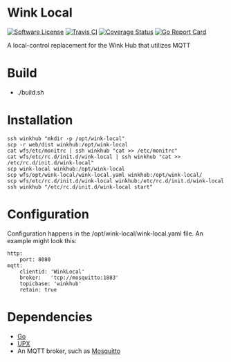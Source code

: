 # Wink Local

[![Software
License](https://img.shields.io/badge/License-MIT-orange.svg?style=flat-square)](https://github.com/mannkind/wink-local/blob/master/LICENSE.md)
[![Travis CI](https://img.shields.io/travis/mannkind/wink-local/master.svg?style=flat-square)](https://travis-ci.org/mannkind/wink-local)
[![Coverage Status](https://img.shields.io/codecov/c/github/mannkind/wink-local/master.svg)](http://codecov.io/github/mannkind/wink-local?branch=master)
[![Go Report Card](https://goreportcard.com/badge/github.com/mannkind/wink-local)](https://goreportcard.com/report/github.com/mannkind/wink-local)

A local-control replacement for the Wink Hub that utilizes MQTT

# Build

* ./build.sh

# Installation

```
ssh winkhub "mkdir -p /opt/wink-local" 
scp -r web/dist winkhub:/opt/wink-local
cat wfs/etc/monitrc | ssh winkhub "cat >> /etc/monitrc"
cat wfs/etc/rc.d/init.d/wink-local | ssh winkhub "cat >> /etc/rc.d/init.d/wink-local"
scp wink-local winkhub:/opt/wink-local
scp wfs/opt/wink-local/wink-local.yaml winkhub:/opt/wink-local/
scp wfs/etc/rc.d/init.d/wink-local winkhub:/etc/rc.d/init.d/wink-local
ssh winkhub "/etc/rc.d/init.d/wink-local start"
```

# Configuration

Configuration happens in the /opt/wink-local/wink-local.yaml file. An example might look this:

```
http:
    port: 8080
mqtt:
    clientid: 'WinkLocal'
    broker:   'tcp://mosquitto:1883'
    topicbase: 'winkhub'
    retain: true
```

# Dependencies

* [Go](https://golang.org)
* [UPX](https://upx.github.io)
* An MQTT broker, such as [Mosquitto](https://mosquitto.org)
